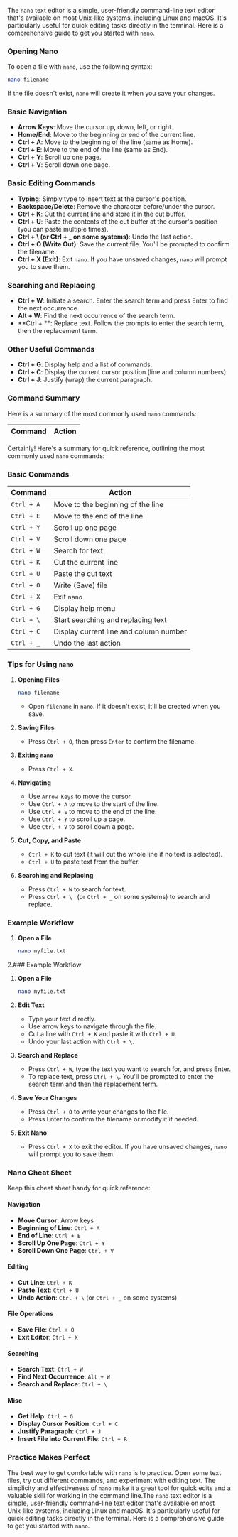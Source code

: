 The `nano` text editor is a simple, user-friendly command-line text editor that's available on most Unix-like systems, including Linux and macOS. It's particularly useful for quick editing tasks directly in the terminal. Here is a comprehensive guide to get you started with `nano`.

### Opening Nano

To open a file with `nano`, use the following syntax:

```bash
nano filename
```

If the file doesn't exist, `nano` will create it when you save your changes.

### Basic Navigation

- **Arrow Keys**: Move the cursor up, down, left, or right.
- **Home/End**: Move to the beginning or end of the current line.
- **Ctrl + A**: Move to the beginning of the line (same as Home).
- **Ctrl + E**: Move to the end of the line (same as End).
- **Ctrl + Y**: Scroll up one page.
- **Ctrl + V**: Scroll down one page.

### Basic Editing Commands

- **Typing**: Simply type to insert text at the cursor's position.
- **Backspace/Delete**: Remove the character before/under the cursor.
- **Ctrl + K**: Cut the current line and store it in the cut buffer.
- **Ctrl + U**: Paste the contents of the cut buffer at the cursor's position (you can paste multiple times).
- **Ctrl + \ (or Ctrl + _ on some systems)**: Undo the last action.
- **Ctrl + O (Write Out)**: Save the current file. You'll be prompted to confirm the filename.
- **Ctrl + X (Exit)**: Exit `nano`. If you have unsaved changes, `nano` will prompt you to save them.

### Searching and Replacing

- **Ctrl + W**: Initiate a search. Enter the search term and press Enter to find the next occurrence.
- **Alt + W**: Find the next occurrence of the search term.
- **Ctrl + \**: Replace text. Follow the prompts to enter the search term, then the replacement term.

### Other Useful Commands

- **Ctrl + G**: Display help and a list of commands.
- **Ctrl + C**: Display the current cursor position (line and column numbers).
- **Ctrl + J**: Justify (wrap) the current paragraph.

### Command Summary

Here is a summary of the most commonly used `nano` commands:

| Command               | Action                                      |
|-----------------------|---------------------------------------------|
Certainly! Here's a summary for quick reference, outlining the most commonly used `nano` commands:

### Basic Commands

| Command        | Action                                      |
|----------------|---------------------------------------------|
| `Ctrl + A`     | Move to the beginning of the line           |
| `Ctrl + E`     | Move to the end of the line                 |
| `Ctrl + Y`     | Scroll up one page                          |
| `Ctrl + V`     | Scroll down one page                        |
| `Ctrl + W`     | Search for text                             |
| `Ctrl + K`     | Cut the current line                        |
| `Ctrl + U`     | Paste the cut text                          |
| `Ctrl + O`     | Write (Save) file                           |
| `Ctrl + X`     | Exit `nano`                                 |
| `Ctrl + G`     | Display help menu                           |
| `Ctrl + \`     | Start searching and replacing text          |
| `Ctrl + C`     | Display current line and column number      |
| `Ctrl + _`     | Undo the last action                        |

### Tips for Using `nano`

1. **Opening Files**
   ```bash
   nano filename
   ```
   - Open `filename` in `nano`. If it doesn't exist, it'll be created when you save.

2. **Saving Files**
   - Press `Ctrl + O`, then press `Enter` to confirm the filename.

3. **Exiting `nano`**
   - Press `Ctrl + X`.

4. **Navigating**
   - Use `Arrow Keys` to move the cursor.
   - Use `Ctrl + A` to move to the start of the line.
   - Use `Ctrl + E` to move to the end of the line.
   - Use `Ctrl + Y` to scroll up a page.
   - Use `Ctrl + V` to scroll down a page.

5. **Cut, Copy, and Paste**
   - `Ctrl + K` to cut text (it will cut the whole line if no text is selected).
   - `Ctrl + U` to paste text from the buffer.

6. **Searching and Replacing**
   - Press `Ctrl + W` to search for text.
   - Press `Ctrl + \ ` (or `Ctrl + _` on some systems) to search and replace.

### Example Workflow

1. **Open a File**
   ```bash
   nano myfile.txt
   ```

2.### Example Workflow

1. **Open a File**

   ```bash
   nano myfile.txt
   ```

2. **Edit Text**

   - Type your text directly.
   - Use arrow keys to navigate through the file.
   - Cut a line with `Ctrl + K` and paste it with `Ctrl + U`.
   - Undo your last action with `Ctrl + \`.

3. **Search and Replace**

   - Press `Ctrl + W`, type the text you want to search for, and press Enter.
   - To replace text, press `Ctrl + \`. You'll be prompted to enter the search term and then the replacement term.

4. **Save Your Changes**

   - Press `Ctrl + O` to write your changes to the file.
   - Press Enter to confirm the filename or modify it if needed.

5. **Exit Nano**

   - Press `Ctrl + X` to exit the editor. If you have unsaved changes, `nano` will prompt you to save them.

### Nano Cheat Sheet

Keep this cheat sheet handy for quick reference:

#### Navigation
- **Move Cursor**: Arrow keys
- **Beginning of Line**: `Ctrl + A`
- **End of Line**: `Ctrl + E`
- **Scroll Up One Page**: `Ctrl + Y`
- **Scroll Down One Page**: `Ctrl + V`

#### Editing
- **Cut Line**: `Ctrl + K`
- **Paste Text**: `Ctrl + U`
- **Undo Action**: `Ctrl + \` (or `Ctrl + _` on some systems)

#### File Operations
- **Save File**: `Ctrl + O`
- **Exit Editor**: `Ctrl + X`

#### Searching
- **Search Text**: `Ctrl + W`
- **Find Next Occurrence**: `Alt + W`
- **Search and Replace**: `Ctrl + \`

#### Misc
- **Get Help**: `Ctrl + G`
- **Display Cursor Position**: `Ctrl + C`
- **Justify Paragraph**: `Ctrl + J`
- **Insert File into Current File**: `Ctrl + R`

### Practice Makes Perfect

The best way to get comfortable with `nano` is to practice. Open some text files, try out different commands, and experiment with editing text. The simplicity and effectiveness of `nano` make it a great tool for quick edits and a valuable skill for working in the command line.The `nano` text editor is a simple, user-friendly command-line text editor that's available on most Unix-like systems, including Linux and macOS. It's particularly useful for quick editing tasks directly in the terminal. Here is a comprehensive guide to get you started with `nano`.
